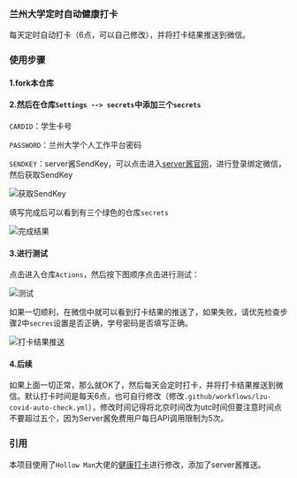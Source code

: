 ### 兰州大学定时自动健康打卡

每天定时自动打卡（6点，可以自己修改），并将打卡结果推送到微信。

### 使用步骤

#### 1.fork本仓库

#### 2.然后在仓库`Settings --> secrets`中添加三个`secrets`

`CARDID`：学生卡号

`PASSWORD`：兰州大学个人工作平台密码

`SENDKEY`：server酱SendKey，可以点击进入[server酱官网](https://sct.ftqq.com/)，进行登录绑定微信，然后获取SendKey

![获取SendKey](https://gitee.com/MerickBao/pic-embedding/raw/master/img/20211110113318.png)

填写完成后可以看到有三个绿色的仓库`secrets`

![完成结果](https://gitee.com/MerickBao/pic-embedding/raw/master/img/20211110112751.png)

#### 3.进行测试

点击进入仓库`Actions`，然后按下图顺序点击进行测试：

![测试](https://gitee.com/MerickBao/pic-embedding/raw/master/img/20211110113922.png)

如果一切顺利，在微信中就可以看到打卡结果的推送了，如果失败，请优先检查步骤2中`secres`设置是否正确，学号密码是否填写正确。

![打卡结果推送](https://gitee.com/MerickBao/pic-embedding/raw/master/img/20211110114312.png)

#### 4.后续

如果上面一切正常，那么就OK了，然后每天会定时打卡，并将打卡结果推送到微信。默认打卡时间是每天6点，也可自行修改（修改`.github/workflows/lzu-covid-auto-check.yml`），修改时间记得将北京时间改为utc时间但要注意时间点不要超过五个，因为Server酱免费用户每日API调用限制为5次。

### 引用

本项目使用了`Hollow Man`大佬的[健康打卡](https://gitee.com/hollowman6/LZU-Auto-COVID-Health-Report)进行修改，添加了server酱推送。


